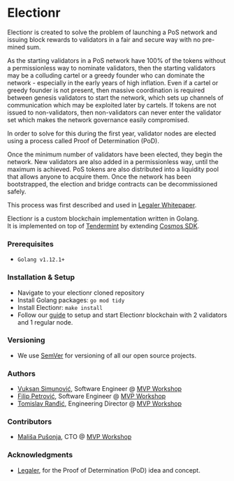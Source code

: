 # Electionr

Electionr is created to solve the problem of launching a PoS network and issuing block rewards to validators in a fair and secure way with no pre-mined sum. 

As the starting validators in a PoS network have 100% of the tokens without a permissionless way to nominate validators, then the starting validators may be a colluding cartel or a greedy founder who can dominate the network - especially in the early years of high inflation. Even if a cartel or greedy founder is not present, then massive coordination is required between genesis validators to start the network, which sets up channels of communication which may be exploited later by cartels. If tokens are not issued to non-validators, then non-validators can never enter the validator set which makes the network governance easily compromised.

In order to solve for this during the first year, validator nodes are elected using a process called Proof of Determination (PoD).

Once the minimum number of validators have been elected, they begin the network. New validators are also added in a permissionless way, until the maximum is achieved. PoS tokens are also distributed into a liquidity pool that allows anyone to acquire them. Once the network has been bootstrapped, the election and bridge contracts can be decommissioned safely.

This process was first described and used in [Legaler Whitepaper](https://github.com/Legaler/Whitepapers/blob/master/Proof%20of%20Determination.md).

Electionr is a custom blockchain implementation written in Golang.  
It is implemented on top of [Tendermint](https://github.com/tendermint/tendermint) by extending [Cosmos SDK](https://github.com/cosmos/cosmos-sdk).

### Prerequisites

- `Golang v1.12.1+`

### Installation & Setup

- Navigate to your electionr cloned repository
- Install Golang packages: `go mod tidy`
- Install Electionr: `make install`
- Follow our [guide](./testnet_config/README.md) to setup and start Electionr blockchain with 2 validators and 1 regular node.

### Versioning

- We use [SemVer](https://semver.org) for versioning of all our open source projects. 

### Authors

- [Vuksan Simunović](), Software Engineer @ [MVP Workshop](https://mvpworkshop.co)
- [Filip Petrović](), Software Engineer @ [MVP Workshop](https://mvpworkshop.co)
- [Tomislav Ranđić](), Engineering Director @ [MVP Workshop](https://mvpworkshop.co)

### Contributors

- [Mališa Pušonja](), CTO @ [MVP Workshop](https://mvpworkshop.co)

### Acknowledgments

- [Legaler](https://www.legaler.com/), for the Proof of Determination (PoD) idea and concept.
